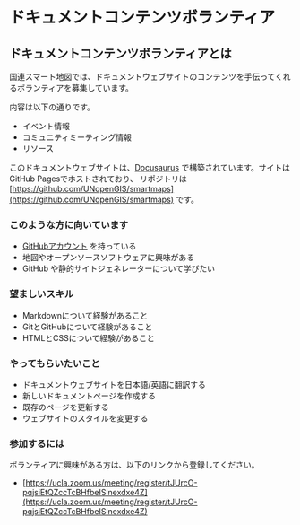 # ドキュメントコンテンツボランティア

## ドキュメントコンテンツボランティアとは

国連スマート地図では、ドキュメントウェブサイトのコンテンツを手伝ってくれるボランティアを募集しています。

内容は以下の通りです。

- イベント情報
- コミュニティミーティング情報
- リソース

このドキュメントウェブサイトは、[Docusaurus](https://docusaurus.io/) で構築されています。サイトはGitHub Pagesでホストされており、
リポジトリは [https://github.com/UNopenGIS/smartmaps](https://github.com/UNopenGIS/smartmaps) です。

### このような方に向いています

- [GitHubアカウント](https://www.github.com/signup) を持っている
- 地図やオープンソースソフトウェアに興味がある
- GitHub や静的サイトジェネレーターについて学びたい

### 望ましいスキル

- Markdownについて経験があること
- GitとGitHubについて経験があること
- HTMLとCSSについて経験があること

### やってもらいたいこと

- ドキュメントウェブサイトを日本語/英語に翻訳する
- 新しいドキュメントページを作成する
- 既存のページを更新する
- ウェブサイトのスタイルを変更する

### 参加するには

ボランティアに興味がある方は、以下のリンクから登録してください。

- [https://ucla.zoom.us/meeting/register/tJUrcO-pqjsiEtQZccTcBHfbeISlnexdxe4Z](https://ucla.zoom.us/meeting/register/tJUrcO-pqjsiEtQZccTcBHfbeISlnexdxe4Z)
